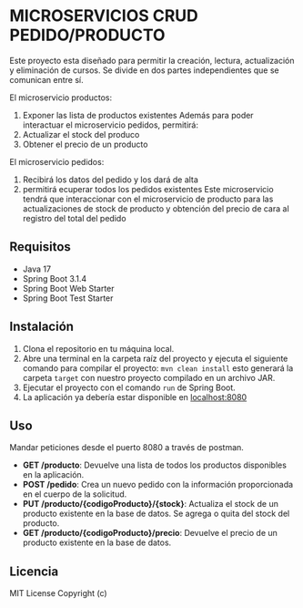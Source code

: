 # MICROSERVICIOS CRUD PEDIDO/PRODUCTO

Este proyecto esta diseñado para permitir la creación, lectura, actualización y eliminación de cursos. Se divide en dos partes independientes que se comunican entre sí.

El microservicio productos:

1. Exponer las lista de productos existentes
Además para poder interactuar el microservicio pedidos, permitirá:
2. Actualizar el stock del produco
3. Obtener el precio de un producto

El microservicio pedidos:

1. Recibirá los datos del pedido y los dará de alta
2. permitirá ecuperar todos los pedidos existentes
Este microservicio tendrá que interaccionar con el microservicio de producto para las actualizaciones de stock de producto y obtención del precio de cara al registro del total del pedido

## Requisitos

- Java 17
- Spring Boot 3.1.4
- Spring Boot Web Starter
- Spring Boot Test Starter

## Instalación

1. Clona el repositorio en tu máquina local.
2. Abre una terminal en la carpeta raíz del proyecto y ejecuta el siguiente comando para compilar el proyecto: `mvn clean install` esto generará la carpeta `target` con nuestro proyecto compilado en un archivo JAR.
3. Ejecutar el proyecto con el comando `run` de Spring Boot.
4. La aplicación ya debería estar disponible en [localhost:8080](http://localhost:8080)

## Uso

Mandar peticiones desde el puerto 8080 a través de postman.

- **GET /producto**: Devuelve una lista de todos los productos disponibles en la aplicación.
- **POST /pedido**: Crea un nuevo pedido con la información proporcionada en el cuerpo de la solicitud.
- **PUT /producto/{codigoProducto}/{stock}**: Actualiza el stock de un producto existente en la base de datos. Se agrega o quita del stock del producto.
- **GET /producto/{codigoProducto}/precio**: Devuelve el precio de un producto existente en la base de datos.

## Licencia

MIT License Copyright (c)
